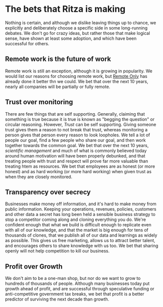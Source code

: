 # The bets that Ritza is making

Nothing is certain, and although we dislike leaving things up to chance, we explicitly and deliberately choose a specific side in some long-running debates. We don't go for crazy ideas, but rather those that make logical sense, have shown at least some adoption, and which have been successful for others.

## Remote work is the future of work
Remote work is still an exception, although it is growing in popularity. We would list our reasons for choosing remote work, but [Remote Only](https://www.remoteonly.org/) has already done it better thn we could. We bet that over the next 10 years, nearly all companies will be partially or fully remote.

## Trust over monitoring
There are few things that are self supporting. Generally, claiming that something is true because it is true is known as "begging the question" or circular reasoning. However, *Trust* can be self supporting. Giving someone trust gives them a reason to not break that trust, whereas monitoring a person gives that person every reason to look loopholes. We tell a lot of people our goal, find a few people who share our goal, and then work together towards the common goal. We bet that over the next 10 years, *scientific management* and much of what is commonly believed today around human motivation will have been properly debunked, and that treating people with trust and respect will prove far more valuable than treating htem as resources. We bet that employees are as honest (or more honest) and as hard working (or more hard working) when given trust as when they are closely monitored.

## Transparency over secrecy
Businesses make money off information, and it's hard to make money from public information. Keeping your operations, revenues, policies, customers and other data a secret has long been held a sensible business strategy to stop a competitor coming along and cloning everything you do. We're confident enough that what we build is difficult enough to replicate even with all of our knowledge, and that the market is big enough for tens of thousands of clones, that we publish all of our data and learnings as widely as possible. This gives us free marketing, allows us to attract better talent, and encourages others to share knowledge with us too. We bet that sharing openly will not help competition to kill our business.

## Profit over Growth
We don't aim to be a one-man shop, but nor do we want to grow to hundreds of thousands of people. Although many businesses today put growth ahead of profit, and are successful through speculative funding or anti-competitive government tax breaks, we bet that profit is a better predictor of surviving the next decade than growth.
